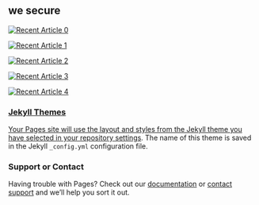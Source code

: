 ## we secure


<a target="_blank" href="https://github-readme-medium-recent-article.vercel.app/medium/@wesecure1337/0"><img src="https://github-readme-medium-recent-article.vercel.app/medium/@wesecure1337/0" alt="Recent Article 0">

<a target="_blank" href="https://github-readme-medium-recent-article.vercel.app/medium/@wesecure1337/1"><img src="https://github-readme-medium-recent-article.vercel.app/medium/@wesecure1337/1" alt="Recent Article 1">

<a target="_blank" href="https://github-readme-medium-recent-article.vercel.app/medium/@wesecure1337/2"><img src="https://github-readme-medium-recent-article.vercel.app/medium/@wesecure1337/2" alt="Recent Article 2">

<a target="_blank" href="https://github-readme-medium-recent-article.vercel.app/medium/@wesecure1337/3"><img src="https://github-readme-medium-recent-article.vercel.app/medium/@wesecure1337/3" alt="Recent Article 3">
  
<a target="_blank" href="https://github-readme-medium-recent-article.vercel.app/medium/@wesecure1337/4"><img src="https://github-readme-medium-recent-article.vercel.app/medium/@wesecure1337/4" alt="Recent Article 4">

### Jekyll Themes

Your Pages site will use the layout and styles from the Jekyll theme you have selected in your [repository settings](https://github.com/wesecure1337/wesecure1337.github.io/settings/pages). The name of this theme is saved in the Jekyll `_config.yml` configuration file.

### Support or Contact

Having trouble with Pages? Check out our [documentation](https://docs.github.com/categories/github-pages-basics/) or [contact support](https://support.github.com/contact) and we’ll help you sort it out.
